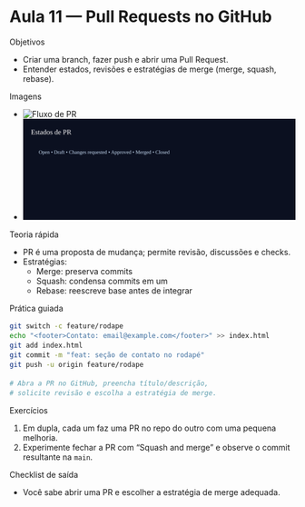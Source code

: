 # Aula 11 — Pull Requests no GitHub

Objetivos
- Criar uma branch, fazer push e abrir uma Pull Request.
- Entender estados, revisões e estratégias de merge (merge, squash, rebase).

Imagens
- ![Fluxo de PR](../assets/pull-request-flow.svg)
- ![Estados de PR](../assets/pr-states.svg)

Teoria rápida
- PR é uma proposta de mudança; permite revisão, discussões e checks.
- Estratégias:
  - Merge: preserva commits
  - Squash: condensa commits em um
  - Rebase: reescreve base antes de integrar

Prática guiada
```bash
git switch -c feature/rodape
echo "<footer>Contato: email@example.com</footer>" >> index.html
git add index.html
git commit -m "feat: seção de contato no rodapé"
git push -u origin feature/rodape

# Abra a PR no GitHub, preencha título/descrição,
# solicite revisão e escolha a estratégia de merge.
```

Exercícios
1) Em dupla, cada um faz uma PR no repo do outro com uma pequena melhoria.
2) Experimente fechar a PR com “Squash and merge” e observe o commit resultante na `main`.

Checklist de saída
- Você sabe abrir uma PR e escolher a estratégia de merge adequada.
